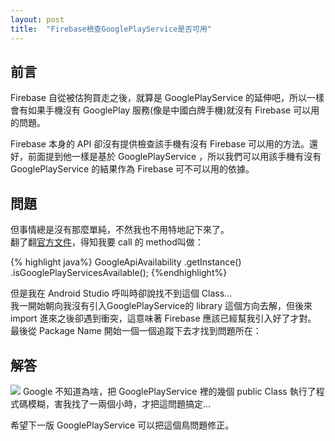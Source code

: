 ```yaml
---
layout: post
title:  "Firebase檢查GooglePlayService是否可用"
---
```


## 前言 ##
Firebase 自從被估狗買走之後，就算是 GooglePlayService 的延伸吧，所以一樣會有如果手機沒有 GooglePlay 服務(像是中國白牌手機)就沒有 Firebase 可以用的問題。  

Firebase 本身的 API 卻沒有提供檢查該手機有沒有 Firebase 可以用的方法。還好，前面提到他一樣是基於 GooglePlayService ，所以我們可以用該手機有沒有 GooglePlayService 的結果作為 Firebase 可不可以用的依據。  

## 問題 ##
但事情總是沒有那麼單純，不然我也不用特地記下來了。  
翻了翻[官方文件](https://developers.google.com/android/reference/com/google/android/gms/common/GoogleApiAvailability)，得知我要 call 的 method叫做：

{% highlight java%}
GoogleApiAvailability
	.getInstance()
	.isGooglePlayServicesAvailable();
{%endhighlight%}

但是我在 Android Studio 呼叫時卻說找不到這個 Class...  
我一開始朝向我沒有引入GooglePlayService的 library 這個方向去解，但後來 import 進來之後卻遇到衝突，這意味著 Firebase 應該已經幫我引入好了才對。  
最後從 Package Name 開始一個一個追蹤下去才找到問題所在：

## 解答 ##

![](https://1.bp.blogspot.com/-ALHiv7mocYI/WMfjdSJwp2I/AAAAAAAAnU8/c7qFtO77_084o2rx7UwAqJZNgAW39Jt7ACLcB/s1600/2017-03-14_160552.png)
Google 不知道為啥，把 GooglePlayService 裡的幾個 public Class 執行了程式碼模糊，害我找了一兩個小時，才把這問題搞定...

希望下一版 GooglePlayService 可以把這個鳥問題修正。